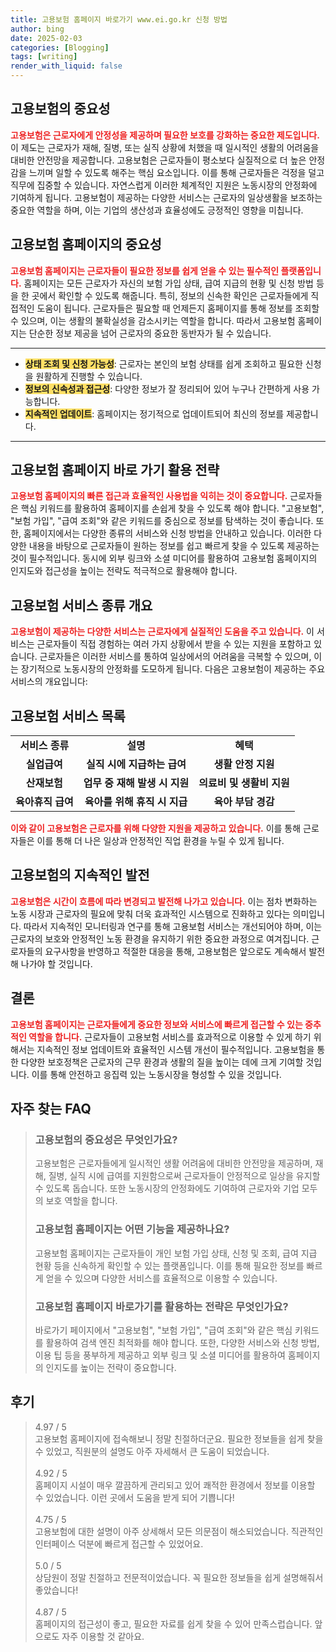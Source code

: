 ```yaml
---
title: 고용보험 홈페이지 바로가기 www.ei.go.kr 신청 방법
author: bing
date: 2025-02-03
categories: [Blogging]
tags: [writing]
render_with_liquid: false
---
```



<h2 id='고용보험의 중요성'>고용보험의 중요성</h2>

<p><b><span style="color: #ee2323;">고용보험은 근로자에게 안정성을 제공하며 필요한 보호를 강화하는 중요한 제도입니다.</span></b> 이 제도는 근로자가 재해, 질병, 또는 실직 상황에 처했을 때 일시적인 생활의 어려움을 대비한 안전망을 제공합니다. 고용보험은 근로자들이 평소보다 실질적으로 더 높은 안정감을 느끼며 일할 수 있도록 해주는 핵심 요소입니다. 이를 통해 근로자들은 걱정을 덜고 직무에 집중할 수 있습니다. 자연스럽게 이러한 체계적인 지원은 노동시장의 안정화에 기여하게 됩니다. 고용보험이 제공하는 다양한 서비스는 근로자의 일상생활을 보조하는 중요한 역할을 하며, 이는 기업의 생산성과 효율성에도 긍정적인 영향을 미칩니다.</p>

<h2 id='고용보험 홈페이지의 중요성'>고용보험 홈페이지의 중요성</h2>

<p><b><span style="color: #ee2323;">고용보험 홈페이지는 근로자들이 필요한 정보를 쉽게 얻을 수 있는 필수적인 플랫폼입니다.</span></b> 홈페이지는 모든 근로자가 자신의 보험 가입 상태, 급여 지급의 현황 및 신청 방법 등을 한 곳에서 확인할 수 있도록 해줍니다. 특히, 정보의 신속한 확인은 근로자들에게 직접적인 도움이 됩니다. 근로자들은 필요할 때 언제든지 홈페이지를 통해 정보를 조회할 수 있으며, 이는 생활의 불확실성을 감소시키는 역할을 합니다. 따라서 고용보험 홈페이지는 단순한 정보 제공을 넘어 근로자의 중요한 동반자가 될 수 있습니다.</p>

<hr />

<ul>
    <li><b><span style="background-color: #ffe066;">상태 조회 및 신청 가능성</span></b>: 근로자는 본인의 보험 상태를 쉽게 조회하고 필요한 신청을 원활하게 진행할 수 있습니다.</li>
    <li><b><span style="background-color: #ffe066;">정보의 신속성과 접근성</span></b>: 다양한 정보가 잘 정리되어 있어 누구나 간편하게 사용 가능합니다.</li>
    <li><b><span style="background-color: #ffe066;">지속적인 업데이트</span></b>: 홈페이지는 정기적으로 업데이트되어 최신의 정보를 제공합니다.</li>
</ul>

<hr />

<h2 id='고용보험 홈페이지 바로 가기 활용 전략'>고용보험 홈페이지 바로 가기 활용 전략</h2>

<p><b><span style="color: #ee2323;">고용보험 홈페이지의 빠른 접근과 효율적인 사용법을 익히는 것이 중요합니다.</span></b> 근로자들은 핵심 키워드를 활용하여 홈페이지를 손쉽게 찾을 수 있도록 해야 합니다. "고용보험", "보험 가입", "급여 조회"와 같은 키워드를 중심으로 정보를 탐색하는 것이 좋습니다. 또한, 홈페이지에서는 다양한 종류의 서비스와 신청 방법을 안내하고 있습니다. 이러한 다양한 내용을 바탕으로 근로자들이 원하는 정보를 쉽고 빠르게 찾을 수 있도록 제공하는 것이 필수적입니다. 동시에 외부 링크와 소셜 미디어를 활용하여 고용보험 홈페이지의 인지도와 접근성을 높이는 전략도 적극적으로 활용해야 합니다.</p>

<h2 id='고용보험 서비스 종류 개요'>고용보험 서비스 종류 개요</h2>

<p><b><span style="color: #ee2323;">고용보험이 제공하는 다양한 서비스는 근로자에게 실질적인 도움을 주고 있습니다.</span></b> 이 서비스는 근로자들이 직접 경험하는 여러 가지 상황에서 받을 수 있는 지원을 포함하고 있습니다. 근로자들은 이러한 서비스를 통하여 일상에서의 어려움을 극복할 수 있으며, 이는 장기적으로 노동시장의 안정화를 도모하게 됩니다. 다음은 고용보험이 제공하는 주요 서비스의 개요입니다:</p>

<h2 id='고용보험 서비스 목록'>고용보험 서비스 목록</h2>

<table>
    <tr>
        <td style="text-align: center; height: 17px;"><b>서비스 종류</b></td>
        <td style="text-align: center; height: 17px;"><b>설명</b></td>
        <td style="text-align: center; height: 17px;"><b>혜택</b></td>
    </tr>
    <tr>
        <td style="text-align: center; height: 17px;"><b>실업급여</b></td>
        <td style="text-align: center; height: 17px;"><b>실직 시에 지급하는 급여</b></td>
        <td style="text-align: center; height: 17px;"><b>생활 안정 지원</b></td>
    </tr>
    <tr>
        <td style="text-align: center; height: 17px;"><b>산재보험</b></td>
        <td style="text-align: center; height: 17px;"><b>업무 중 재해 발생 시 지원</b></td>
        <td style="text-align: center; height: 17px;"><b>의료비 및 생활비 지원</b></td>
    </tr>
    <tr>
        <td style="text-align: center; height: 17px;"><b>육아휴직 급여</b></td>
        <td style="text-align: center; height: 17px;"><b>육아를 위해 휴직 시 지급</b></td>
        <td style="text-align: center; height: 17px;"><b>육아 부담 경감</b></td>
    </tr>
</table>

<p><b><span style="color: #ee2323;">이와 같이 고용보험은 근로자를 위해 다양한 지원을 제공하고 있습니다.</span></b> 이를 통해 근로자들은 이를 통해 더 나은 일상과 안정적인 직업 환경을 누릴 수 있게 됩니다.</p>

<h2 id='고용보험의 지속적인 발전'>고용보험의 지속적인 발전</h2>

<p><b><span style="color: #ee2323;">고용보험은 시간이 흐름에 따라 변경되고 발전해 나가고 있습니다.</span></b> 이는 점차 변화하는 노동 시장과 근로자의 필요에 맞춰 더욱 효과적인 시스템으로 진화하고 있다는 의미입니다. 따라서 지속적인 모니터링과 연구를 통해 고용보험 서비스는 개선되어야 하며, 이는 근로자의 보호와 안정적인 노동 환경을 유지하기 위한 중요한 과정으로 여겨집니다. 근로자들의 요구사항을 반영하고 적절한 대응을 통해, 고용보험은 앞으로도 계속해서 발전해 나가야 할 것입니다.</p>

<h2 id='결론'>결론</h2>

<p><b><span style="color: #ee2323;">고용보험 홈페이지는 근로자들에게 중요한 정보와 서비스에 빠르게 접근할 수 있는 중추적인 역할을 합니다.</span></b> 근로자들이 고용보험 서비스를 효과적으로 이용할 수 있게 하기 위해서는 지속적인 정보 업데이트와 효율적인 시스템 개선이 필수적입니다. 고용보험을 통한 다양한 보호정책은 근로자의 근무 환경과 생활의 질을 높이는 데에 크게 기여할 것입니다. 이를 통해 안전하고 응집력 있는 노동시장을 형성할 수 있을 것입니다.</p>


<h2 id='자주_찾는_FAQ'>자주 찾는 FAQ</h2>
<div itemscope="" itemtype="https://schema.org/FAQPage"> 
<blockquote> 
<div itemscope="" itemprop="mainEntity" itemtype="https://schema.org/Question"> 
<h3 itemprop="name">고용보험의 중요성은 무엇인가요?</h3> 
<div itemscope="" itemprop="acceptedAnswer" itemtype="https://schema.org/Answer"> 
<span itemprop="text"> 
<p>고용보험은 근로자들에게 일시적인 생활 어려움에 대비한 안전망을 제공하며, 재해, 질병, 실직 시에 급여를 지원함으로써 근로자들이 안정적으로 일상을 유지할 수 있도록 돕습니다. 또한 노동시장의 안정화에도 기여하여 근로자와 기업 모두의 보호 역할을 합니다.</p> 
</span> 
</div> 
</div> 

<div itemscope="" itemprop="mainEntity" itemtype="https://schema.org/Question"> 
<h3 itemprop="name">고용보험 홈페이지는 어떤 기능을 제공하나요?</h3> 
<div itemscope="" itemprop="acceptedAnswer" itemtype="https://schema.org/Answer"> 
<span itemprop="text"> 
<p>고용보험 홈페이지는 근로자들이 개인 보험 가입 상태, 신청 및 조회, 급여 지급 현황 등을 신속하게 확인할 수 있는 플랫폼입니다. 이를 통해 필요한 정보를 빠르게 얻을 수 있으며 다양한 서비스를 효율적으로 이용할 수 있습니다.</p> 
</span> 
</div> 
</div> 

<div itemscope="" itemprop="mainEntity" itemtype="https://schema.org/Question"> 
<h3 itemprop="name">고용보험 홈페이지 바로가기를 활용하는 전략은 무엇인가요?</h3> 
<div itemscope="" itemprop="acceptedAnswer" itemtype="https://schema.org/Answer"> 
<span itemprop="text"> 
<p>바로가기 페이지에서 "고용보험", "보험 가입", "급여 조회"와 같은 핵심 키워드를 활용하여 검색 엔진 최적화를 해야 합니다. 또한, 다양한 서비스와 신청 방법, 이용 팁 등을 풍부하게 제공하고 외부 링크 및 소셜 미디어를 활용하여 홈페이지의 인지도를 높이는 전략이 중요합니다.</p> 
</span> 
</div> 
</div> 
</blockquote> 
</div>
<h2 id='후기'>후기</h2>
<div itemscope itemtype="https://schema.org/Product">
  <blockquote>
  <div itemprop="review" itemscope itemtype="https://schema.org/Review">
      <div itemprop="reviewRating" itemscope itemtype="https://schema.org/Rating"> <span itemprop="ratingValue">4.97</span> / <span itemprop="bestRating">5</span> </div>
      <span itemprop="reviewBody">고용보험 홈페이지에 접속해보니 정말 친절하더군요. 필요한 정보들을 쉽게 찾을 수 있었고, 직원분의 설명도 아주 자세해서 큰 도움이 되었습니다.</span>
  </div>
  <br>
  <div itemprop="review" itemscope itemtype="https://schema.org/Review">
      <div itemprop="reviewRating" itemscope itemtype="https://schema.org/Rating"> <span itemprop="ratingValue">4.92</span> / <span itemprop="bestRating">5</span> </div>
      <span itemprop="reviewBody">홈페이지 시설이 매우 깔끔하게 관리되고 있어 쾌적한 환경에서 정보를 이용할 수 있었습니다. 이런 곳에서 도움을 받게 되어 기쁩니다!</span>
  </div>
  <br>
  <div itemprop="review" itemscope itemtype="https://schema.org/Review">
      <div itemprop="reviewRating" itemscope itemtype="https://schema.org/Rating"> <span itemprop="ratingValue">4.75</span> / <span itemprop="bestRating">5</span> </div>
      <span itemprop="reviewBody">고용보험에 대한 설명이 아주 상세해서 모든 의문점이 해소되었습니다. 직관적인 인터페이스 덕분에 빠르게 접근할 수 있었어요.</span>
  </div>
  <br>
  <div itemprop="review" itemscope itemtype="https://schema.org/Review">
      <div itemprop="reviewRating" itemscope itemtype="https://schema.org/Rating"> <span itemprop="ratingValue">5.0</span> / <span itemprop="bestRating">5</span> </div>
      <span itemprop="reviewBody">상담원이 정말 친절하고 전문적이었습니다. 꼭 필요한 정보들을 쉽게 설명해줘서 좋았습니다!</span>
  </div>
  <br>
  <div itemprop="review" itemscope itemtype="https://schema.org/Review">
      <div itemprop="reviewRating" itemscope itemtype="https://schema.org/Rating"> <span itemprop="ratingValue">4.87</span> / <span itemprop="bestRating">5</span> </div>
      <span itemprop="reviewBody">홈페이지의 접근성이 좋고, 필요한 자료를 쉽게 찾을 수 있어 만족스럽습니다. 앞으로도 자주 이용할 것 같아요.</span>
  </div>
  </blockquote>
</div>
